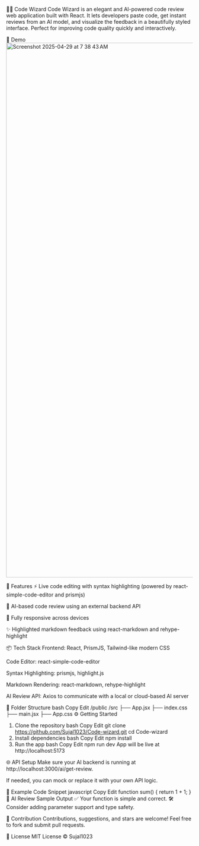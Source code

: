 🧙‍♂️ Code Wizard
Code Wizard is an elegant and AI-powered code review web application built with React. It lets developers paste code, get instant reviews from an AI model, and visualize the feedback in a beautifully styled interface. Perfect for improving code quality quickly and interactively.

📸 Demo
<img width="1440" alt="Screenshot 2025-04-29 at 7 38 43 AM" src="https://github.com/user-attachments/assets/7479a3ad-c764-4656-a77d-af393442b2b6" />


🚀 Features
⚡ Live code editing with syntax highlighting (powered by react-simple-code-editor and prismjs)

🤖 AI-based code review using an external backend API

📱 Fully responsive across devices

✨ Highlighted markdown feedback using react-markdown and rehype-highlight

📦 Tech Stack
Frontend: React, PrismJS, Tailwind-like modern CSS

Code Editor: react-simple-code-editor

Syntax Highlighting: prismjs, highlight.js

Markdown Rendering: react-markdown, rehype-highlight

AI Review API: Axios to communicate with a local or cloud-based AI server

📁 Folder Structure
bash
Copy
Edit
/public
/src
  ├── App.jsx
  ├── index.css
  ├── main.jsx
  ├── App.css
⚙️ Getting Started
1. Clone the repository
bash
Copy
Edit
git clone https://github.com/Sujal1023/Code-wizard.git
cd Code-wizard
2. Install dependencies
bash
Copy
Edit
npm install
3. Run the app
bash
Copy
Edit
npm run dev
App will be live at http://localhost:5173

🌐 API Setup
Make sure your AI backend is running at http://localhost:3000/ai/get-review.

If needed, you can mock or replace it with your own API logic.

📄 Example Code Snippet
javascript
Copy
Edit
function sum() {
  return 1 + 1;
}
🧠 AI Review Sample Output
✅ Your function is simple and correct.
🛠 Consider adding parameter support and type safety.

🤝 Contribution
Contributions, suggestions, and stars are welcome! Feel free to fork and submit pull requests.

📃 License
MIT License © Sujal1023

